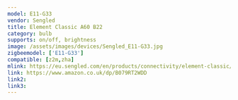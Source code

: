 ```yaml
---
model: E11-G33
vendor: Sengled
title: Element Classic A60 B22
category: bulb
supports: on/off, brightness
image: /assets/images/devices/Sengled_E11-G33.jpg
zigbeemodel: ['E11-G33']
compatible: [z2m,zha]
mlink: https://eu.sengled.com/en/products/connectivity/element-classic/index.html
link: https://www.amazon.co.uk/dp/B079RT2WDD
link2: 
link3: 
---
```

